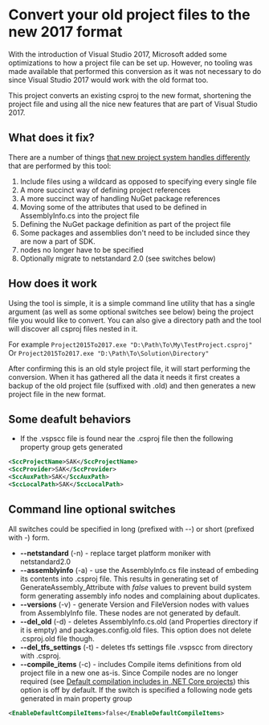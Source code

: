 # Convert your old project files to the new 2017 format
With the introduction of Visual Studio 2017, Microsoft added some optimizations to how a project file can be set up. However, no tooling was made available that performed this conversion as it was not necessary to do since Visual Studio 2017 would work with the old format too.

This project converts an existing csproj to the new format, shortening the project file and using all the nice new features that are part of Visual Studio 2017.

## What does it fix?
There are a number of things [that new project system handles differently](https://docs.microsoft.com/en-us/dotnet/core/migration/#migration-from-earlier-net-core-csproj-formats-to-rtm-csproj) that are performed by this tool: 
1. Include files using a wildcard as opposed to specifying every single file 
2. A more succinct way of defining project references 
3. A more succinct way of handling NuGet package references
4. Moving some of the attributes that used to be defined in AssemblyInfo.cs into the project file
5. Defining the NuGet package definition as part of the project file
6. Some packages and assemblies don't need to be included since they are now a part of SDK.
7. <Compile Include=""> nodes no longer have to be specified
8. Optionally migrate to netstandard 2.0 (see switches below)

## How does it work
Using the tool is simple, it is a simple command line utility that has a single argument (as well as some optional switches see below) being the project file you would like to convert.
You can also give a directory path and the tool will discover all csproj files nested in it.

For example
`Project2015To2017.exe "D:\Path\To\My\TestProject.csproj"`
Or
`Project2015To2017.exe "D:\Path\To\Solution\Directory"`

After confirming this is an old style project file, it will start performing the conversion. When it has gathered all the data it needs it first creates a backup of the old project file (suffixed with .old) and then generates a new project file in the new format. 

## Some deafult behaviors

* If the .vspscc file is found near the .csproj file then the following property group gets generated

```xml
<SccProjectName>SAK</SccProjectName>
<SccProvider>SAK</SccProvider>
<SccAuxPath>SAK</SccAuxPath>
<SccLocalPath>SAK</SccLocalPath>
```

## Command line optional switches

All switches could be specified in long (prefixed with --) or short (prefixed with -) form.

* **--netstandard** (-n) - replace target platform moniker with netstandard2.0
* **--assemblyinfo** (-a) - use the AssemblyInfo.cs file instead of embeding its contents into .csproj file. This results in generating set of GenerateAssembly_Attribute with _false_ values to prevent build system form generating assembly info nodes and complaining about duplicates.
* **--versions** (-v) - generate Version and FileVersion nodes with values from AssemblyInfo file. These nodes are not generated by default.
* **--del_old** (-d) - deletes AssemblyInfo.cs.old (and Properties directory if it is empty) and packages.config.old files. This option does not delete .csproj.old file though.
* **--del_tfs_settings** (-t) - deletes tfs settings file .vspscc from directory with .csproj.
* **--compile_items** (-c) - includes Compile items definitions from old project file in a new one as-is. Since Compile nodes are no longer required (see [Default compilation includes in .NET Core projects](https://docs.microsoft.com/en-us/dotnet/core/tools/csproj)) this option is off by default. If the switch is specified a following node gets generated in main property group

```xml
<EnableDefaultCompileItems>false</EnableDefaultCompileItems>
```
